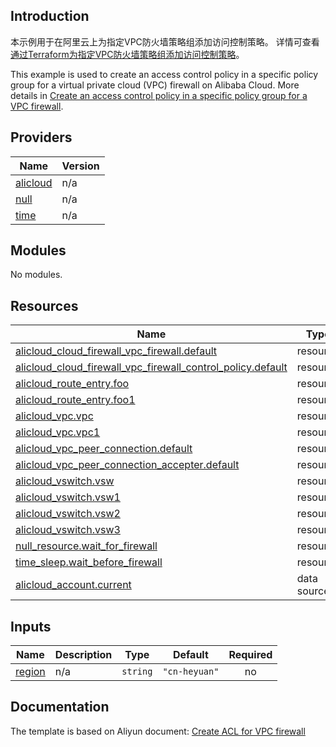 ## Introduction

<!-- DOCS_DESCRIPTION_CN -->
本示例用于在阿里云上为指定VPC防火墙策略组添加访问控制策略。
详情可查看[通过Terraform为指定VPC防火墙策略组添加访问控制策略](https://help.aliyun.com/document_detail/2245579.html)。
<!-- DOCS_DESCRIPTION_CN -->

<!-- DOCS_DESCRIPTION_EN -->
This example is used to create an access control policy in a specific policy group for a virtual private cloud (VPC) firewall on Alibaba Cloud.
More details in [Create an access control policy in a specific policy group for a VPC firewall](https://help.aliyun.com/document_detail/2245579.html).
<!-- DOCS_DESCRIPTION_EN -->

<!-- BEGIN_TF_DOCS -->
## Providers

| Name | Version |
|------|---------|
| <a name="provider_alicloud"></a> [alicloud](#provider\_alicloud) | n/a |
| <a name="provider_null"></a> [null](#provider\_null) | n/a |
| <a name="provider_time"></a> [time](#provider\_time) | n/a |

## Modules

No modules.

## Resources

| Name | Type |
|------|------|
| [alicloud_cloud_firewall_vpc_firewall.default](https://registry.terraform.io/providers/aliyun/alicloud/latest/docs/resources/cloud_firewall_vpc_firewall) | resource |
| [alicloud_cloud_firewall_vpc_firewall_control_policy.default](https://registry.terraform.io/providers/aliyun/alicloud/latest/docs/resources/cloud_firewall_vpc_firewall_control_policy) | resource |
| [alicloud_route_entry.foo](https://registry.terraform.io/providers/aliyun/alicloud/latest/docs/resources/route_entry) | resource |
| [alicloud_route_entry.foo1](https://registry.terraform.io/providers/aliyun/alicloud/latest/docs/resources/route_entry) | resource |
| [alicloud_vpc.vpc](https://registry.terraform.io/providers/aliyun/alicloud/latest/docs/resources/vpc) | resource |
| [alicloud_vpc.vpc1](https://registry.terraform.io/providers/aliyun/alicloud/latest/docs/resources/vpc) | resource |
| [alicloud_vpc_peer_connection.default](https://registry.terraform.io/providers/aliyun/alicloud/latest/docs/resources/vpc_peer_connection) | resource |
| [alicloud_vpc_peer_connection_accepter.default](https://registry.terraform.io/providers/aliyun/alicloud/latest/docs/resources/vpc_peer_connection_accepter) | resource |
| [alicloud_vswitch.vsw](https://registry.terraform.io/providers/aliyun/alicloud/latest/docs/resources/vswitch) | resource |
| [alicloud_vswitch.vsw1](https://registry.terraform.io/providers/aliyun/alicloud/latest/docs/resources/vswitch) | resource |
| [alicloud_vswitch.vsw2](https://registry.terraform.io/providers/aliyun/alicloud/latest/docs/resources/vswitch) | resource |
| [alicloud_vswitch.vsw3](https://registry.terraform.io/providers/aliyun/alicloud/latest/docs/resources/vswitch) | resource |
| [null_resource.wait_for_firewall](https://registry.terraform.io/providers/hashicorp/null/latest/docs/resources/resource) | resource |
| [time_sleep.wait_before_firewall](https://registry.terraform.io/providers/hashicorp/time/latest/docs/resources/sleep) | resource |
| [alicloud_account.current](https://registry.terraform.io/providers/aliyun/alicloud/latest/docs/data-sources/account) | data source |

## Inputs

| Name | Description | Type | Default | Required |
|------|-------------|------|---------|:--------:|
| <a name="input_region"></a> [region](#input\_region) | n/a | `string` | `"cn-heyuan"` | no |
<!-- END_TF_DOCS -->

## Documentation
<!-- docs-link --> 

The template is based on Aliyun document: [Create ACL for VPC firewall](https://help.aliyun.com/document_detail/2245579.html) 

<!-- docs-link --> 